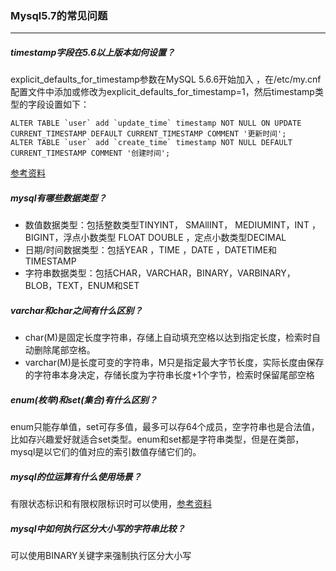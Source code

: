 ### Mysql5.7的常见问题

------

##### timestamp字段在5.6以上版本如何设置？

explicit_defaults_for_timestamp参数在MySQL 5.6.6开始加入 ，在/etc/my.cnf配置文件中添加或修改为explicit_defaults_for_timestamp=1，然后timestamp类型的字段设置如下：

```mysql
ALTER TABLE `user` add `update_time` timestamp NOT NULL ON UPDATE CURRENT_TIMESTAMP DEFAULT CURRENT_TIMESTAMP COMMENT '更新时间';
ALTER TABLE `user` add `create_time` timestamp NOT NULL DEFAULT CURRENT_TIMESTAMP COMMENT '创建时间';
```

[参考资料](http://www.ywnds.com/?p=8309)

##### mysql有哪些数据类型？

- 数值数据类型：包括整数类型TINYINT， SMAllINT， MEDIUMINT，INT ，BIGINT，浮点小数类型 FLOAT DOUBLE ，定点小数类型DECIMAL
- 日期/时间数据类型：包括YEAR ，TIME ，DATE ，DATETIME和TIMESTAMP
- 字符串数据类型：包括CHAR，VARCHAR，BINARY，VARBINARY，BLOB，TEXT，ENUM和SET

##### varchar和char之间有什么区别？

- char(M)是固定长度字符串，存储上自动填充空格以达到指定长度，检索时自动删除尾部空格。
- varchar(M)是长度可变的字符串，M只是指定最大字节长度，实际长度由保存的字符串本身决定，存储长度为字符串长度+1个字节，检索时保留尾部空格

##### enum(枚举)和set(集合)有什么区别？

​    enum只能存单值，set可存多值，最多可以存64个成员，空字符串也是合法值，比如存兴趣爱好就适合set类型。enum和set都是字符串类型，但是在类部，mysql是以它们的值对应的索引数值存储它们的。

##### mysql的位运算有什么使用场景？

  有限状态标识和有限权限标识时可以使用，[参考资料](https://www.cnblogs.com/heluo/p/3422357.html)

##### mysql中如何执行区分大小写的字符串比较？

可以使用BINARY关键字来强制执行区分大小写